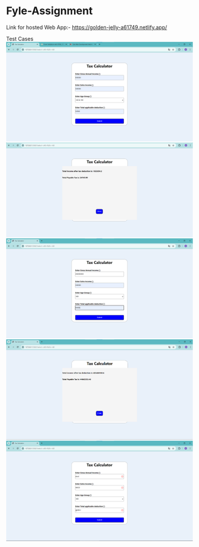 # Fyle-Assignment
Link for  hosted Web App:- https://golden-jelly-a61749.netlify.app/


Test Cases
![Alt text](tesr-case1.png)
![Alt text](test--case1.png)
![Alt text](test-case2.png)
![Alt text](test-case-2.png)
![Alt text](test-case-3.png)

